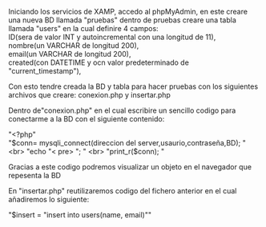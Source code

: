 Iniciando los servicios de XAMP, accedo al phpMyAdmin, en este creare una nueva BD llamada "pruebas"
dentro de pruebas creare una tabla llamada "users" en la cual definire 4 campos:
<br>
ID(sera de valor INT y autoincremental con una longitud de 11),<br>
nombre(un VARCHAR de longitud 200),<br>
email(un VARCHAR de longitud 200),<br>
created(con DATETIME y ocn valor predeterminado de "current_timestamp"),<br>

Con esto tendre creada la BD y tabla para hacer pruebas con los siguientes archivos que creare: conexion.php y insertar.php

Dentro de"conexion.php" en el cual escribire un sencillo codigo para conectarme a la BD
con el siguiente contenido:

"<?php"  <br>
"$conn= mysqli_connect(direccion del server,usaurio,contraseña,BD);  "  <br>
"echo "< pre> ";  "  <br>
"print_r($conn); "  <br>

Gracias a este codigo podremos visualizar un objeto en el navegador que repesenta la BD

En "insertar.php" reutilizaremos codigo del fichero anterior en el cual añadiremos lo siguiente:

"$insert = "insert into users(name, email)""
